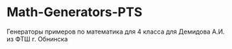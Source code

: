 Math-Generators-PTS
===================

Генераторы примеров по математика для 4 класса для Демидова А.И. из ФТШ г. Обнинска
